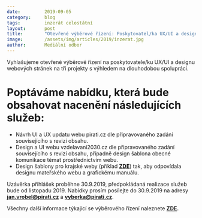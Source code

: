 ```yaml
---
date:         2019-09-05
category:     blog
tags:         inzerát celostátní
layout:       post
title:        "Otevřené výběrové řízení: Poskytovatel/ka UX/UI a designu webových stránek"
image:        /assets/img/articles/2019/inzerat.jpg 
author:       Mediální odbor
---
```


Vyhlašujeme otevřené výběrové řízení na poskytovatele/ku UX/UI a designu webových stránek na tři projekty s výhledem na dlouhodobou spolupráci.


# Poptáváme nabídku, která bude obsahovat nacenění následujících služeb:
* Návrh UI a UX updatu webu pirati.cz dle připravovaného zadání souvisejícího s revizi obsahu.
* Design a UI webu vzdelavani2030.cz dle připravovaného zadání souvisejícího s revizí obsahu, případně design šablona obecné komunikace témat prostřednictvím webu.
* Design šablony pro krajské weby (příklad **[ZDE](https://pardubicky.pirati.cz)**) tak, aby odpovídala designu mateřského webu a grafickému manuálu.

Uzávěrka přihlášek proběhne 30.9.2019, předpokládaná realizace služeb bude od listopadu 2019. Nabídky prosím posílejte do 30.9.2019 na adresy **jan.vrobel@pirati.cz** a **vyberka@pirati.cz**.  

Všechny další informace týkající se výběrového řízení naleznete **[ZDE](https://forum.pirati.cz/viewtopic.php?f=572&t=48445&fbclid=IwAR1Xcbp47O8mIivqQ35SxoyZ_1xXgbnVC8z_mHzfBMGDtpwJPfZSSxeOQ8U#p634667).**

